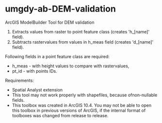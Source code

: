 # umgdy-ab-DEM-validation
ArcGIS ModelBuilder Tool for DEM validation

1. Extracts values from raster to point feature class (creates 'h_[name]' field).
2. Subtracts rastervalues from values in h_meas field (creates 'd_[name]' field).

Following fields in a point feature class are required:
* h_meas - with height values to compare with rastervalues,
* pt_id - with points IDs.

Requirements:
* Spatial Analyst extension
* This tool may not work properly with shapefiles, because ofnon-nullable fields.
* This toolbox was created in ArcGIS 10.4. You may not be able to open this toolbox in previous versions of ArcGIS, if the internal format of toolboxes was changed from release to release.
